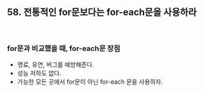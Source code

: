 ## 58. 전통적인 for문보다는 for-each문을 사용하라

</br>

### for문과 비교했을 때, for-each문 장점
- 명료, 유연, 버그를 예방해준다.
- 성능 저하도 없다.
- 가능한 모든 곳에서 for문이 아닌 for-each 문을 사용하자.


</br>
</br>

### 



</br>
</br>
